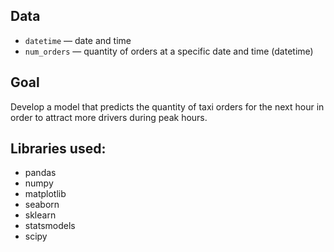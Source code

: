 ## Data

- `datetime` — date and time
- `num_orders` — quantity of orders at a specific date and time (datetime)

## Goal

Develop a model that predicts the quantity of taxi orders for the next hour in order to attract more drivers during peak hours.

## Libraries used:
* pandas
* numpy
* matplotlib
* seaborn
* sklearn
* statsmodels
* scipy